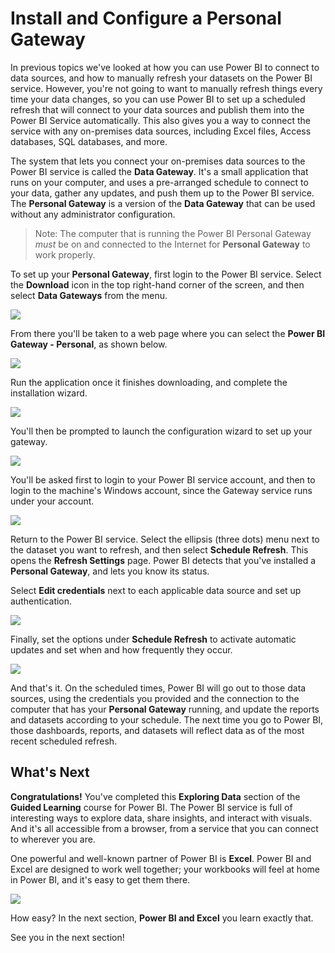 <properties
   pageTitle="Install and configure a Personal Gateway"
   description="Use a Personal Gateway to automatically update on-premises data"
   services="powerbi"
   documentationCenter=""
   authors="davidiseminger"
   manager="mblythe"
   backup=""
   editor=""
   tags=""
   qualityFocus="no"
   qualityDate=""
   featuredVideoId="xjcO5tNvjGs"
   featuredVideoThumb=""
   courseDuration="11m"/>

<tags
   ms.service="powerbi"
   ms.devlang="NA"
   ms.topic="get-started-article"
   ms.tgt_pltfrm="NA"
   ms.workload="powerbi"
   ms.date="03/01/2017"
   ms.author="davidi"/>

# Install and Configure a Personal Gateway

In previous topics we've looked at how you can use Power BI to connect to data sources, and how to manually refresh your datasets on the Power BI service. However, you're not going to want to manually refresh things every time your data changes, so you can use Power BI to set up a scheduled refresh that will connect to your data sources and publish them into the Power BI Service automatically. This also gives you a way to connect the service with any on-premises data sources, including Excel files, Access databases, SQL databases, and more.

The system that lets you connect your on-premises data sources to the Power BI service is called the **Data Gateway**. It's a small application that runs on your computer, and uses a pre-arranged schedule to connect to your data, gather any updates, and push them up to the Power BI service. The **Personal Gateway** is a version of the **Data Gateway** that can be used without any administrator configuration.

> Note: The computer  that is running the Power BI Personal Gateway *must* be on and connected to the Internet for **Personal Gateway** to work properly.

To set up your **Personal Gateway**, first login to the Power BI service. Select the **Download** icon in the top right-hand corner of the screen, and then select **Data Gateways** from the menu.

![](media/powerbi-learning-4-6-install-configure-personal-gateway/4-6_1b.png)

From there you'll be taken to a web page where you can select the **Power BI Gateway - Personal**, as shown below.

![](media/powerbi-learning-4-6-install-configure-personal-gateway/4-6_2b.png)

Run the application once it finishes downloading, and complete the installation wizard.

![](media/powerbi-learning-4-6-install-configure-personal-gateway/4-6_3a.png)

You'll then be prompted to launch the configuration wizard to set up your gateway.

![](media/powerbi-learning-4-6-install-configure-personal-gateway/4-6_3b.png)

You'll be asked first to login to your Power BI service account, and then to login to the machine's Windows account, since the Gateway service runs under your account.

![](media/powerbi-learning-4-6-install-configure-personal-gateway/4-6_3c.png)

Return to the Power BI service. Select the ellipsis (three dots) menu next to the dataset you want to refresh, and then select **Schedule Refresh**. This opens the **Refresh Settings** page. Power BI detects that you've installed a **Personal Gateway**, and lets you know its status.

Select **Edit credentials** next to each applicable data source and set up authentication.

![](media/powerbi-learning-4-6-install-configure-personal-gateway/4-6_6.png)

Finally, set the options under **Schedule Refresh** to activate automatic updates and set when and how frequently they occur.

![](media/powerbi-learning-4-6-install-configure-personal-gateway/4-6_7.png)

And that's it. On the scheduled times, Power BI will go out to those data sources, using the credentials you provided and the connection to the computer that has your **Personal Gateway** running, and update the reports and datasets according to your schedule. The next time you go to Power BI, those dashboards, reports, and datasets will reflect data as of the most recent scheduled refresh.

## What's Next

**Congratulations!** You've completed this **Exploring Data** section of the **Guided Learning** course for Power BI. The Power BI service is full of interesting ways to explore data, share insights, and interact with visuals. And it's all accessible from a browser, from a service that you can connect to wherever you are.

One powerful and well-known partner of Power BI is **Excel**. Power BI and Excel are designed to work well together; your workbooks will feel at home in Power BI, and it's easy to get them there.

![](media/powerbi-learning-5-1-intro-excel-data/5-1_1.png)

How easy? In the next section, **Power BI and Excel** you learn exactly that.

See you in the next section!
